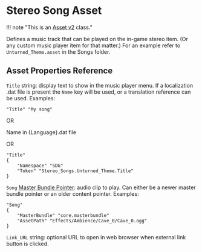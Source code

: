 # Stereo Song Asset

!!! note "This is an [Asset v2](AssetTypes/AssetsV2.md) class."

Defines a music track that can be played on the in-game stereo item. (Or any custom music player item for that matter.) For an example refer to `Unturned_Theme.asset` in the Songs folder.

## Asset Properties Reference

`Title` string: display text to show in the music player menu. If a localization .dat file is present the `Name` key will be used, or a translation reference can be used. Examples:

    "Title" "My song"

OR

Name in {Language}.dat file

OR

    "Title"
    {
        "Namespace" "SDG"
        "Token" "Stereo_Songs.Unturned_Theme.Title"
    }

`Song` [Master Bundle Pointer](MasterBundlePtr.md): audio clip to play. Can either be a newer master bundle pointer or an older content pointer. Examples:

    "Song"
    {
        "MasterBundle" "core.masterbundle"
        "AssetPath" "Effects/Ambience/Cave_0/Cave_0.ogg"
    }

`Link_URL` string: optional URL to open in web browser when external link button is clicked.
